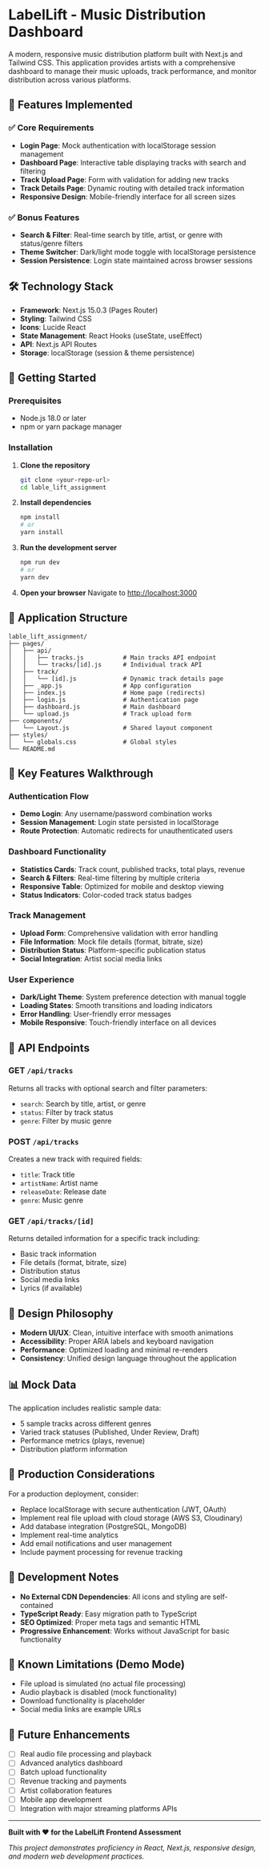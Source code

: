 # LabelLift - Music Distribution Dashboard

A modern, responsive music distribution platform built with Next.js and Tailwind CSS. This application provides artists with a comprehensive dashboard to manage their music uploads, track performance, and monitor distribution across various platforms.

## 🎵 Features Implemented

### ✅ Core Requirements
- **Login Page**: Mock authentication with localStorage session management
- **Dashboard Page**: Interactive table displaying tracks with search and filtering
- **Track Upload Page**: Form with validation for adding new tracks
- **Track Details Page**: Dynamic routing with detailed track information
- **Responsive Design**: Mobile-friendly interface for all screen sizes

### ✅ Bonus Features
- **Search & Filter**: Real-time search by title, artist, or genre with status/genre filters
- **Theme Switcher**: Dark/light mode toggle with localStorage persistence
- **Session Persistence**: Login state maintained across browser sessions

## 🛠️ Technology Stack

- **Framework**: Next.js 15.0.3 (Pages Router)
- **Styling**: Tailwind CSS
- **Icons**: Lucide React
- **State Management**: React Hooks (useState, useEffect)
- **API**: Next.js API Routes
- **Storage**: localStorage (session & theme persistence)

## 🚀 Getting Started

### Prerequisites
- Node.js 18.0 or later
- npm or yarn package manager

### Installation

1. **Clone the repository**
   ```bash
   git clone <your-repo-url>
   cd lable_lift_assignment
   ```

2. **Install dependencies**
   ```bash
   npm install
   # or
   yarn install
   ```

3. **Run the development server**
   ```bash
   npm run dev
   # or
   yarn dev
   ```

4. **Open your browser**
   Navigate to [http://localhost:3000](http://localhost:3000)

## 📱 Application Structure

```
lable_lift_assignment/
├── pages/
│   ├── api/
│   │   ├── tracks.js           # Main tracks API endpoint
│   │   └── tracks/[id].js      # Individual track API
│   ├── track/
│   │   └── [id].js             # Dynamic track details page
│   ├── _app.js                 # App configuration
│   ├── index.js                # Home page (redirects)
│   ├── login.js                # Authentication page
│   ├── dashboard.js            # Main dashboard
│   └── upload.js               # Track upload form
├── components/
│   └── Layout.js               # Shared layout component
├── styles/
│   └── globals.css             # Global styles
└── README.md
```

## 🎯 Key Features Walkthrough

### Authentication Flow
- **Demo Login**: Any username/password combination works
- **Session Management**: Login state persisted in localStorage
- **Route Protection**: Automatic redirects for unauthenticated users

### Dashboard Functionality
- **Statistics Cards**: Track count, published tracks, total plays, revenue
- **Search & Filters**: Real-time filtering by multiple criteria
- **Responsive Table**: Optimized for mobile and desktop viewing
- **Status Indicators**: Color-coded track status badges

### Track Management
- **Upload Form**: Comprehensive validation with error handling
- **File Information**: Mock file details (format, bitrate, size)
- **Distribution Status**: Platform-specific publication status
- **Social Integration**: Artist social media links

### User Experience
- **Dark/Light Theme**: System preference detection with manual toggle
- **Loading States**: Smooth transitions and loading indicators
- **Error Handling**: User-friendly error messages
- **Mobile Responsive**: Touch-friendly interface on all devices

## 🔧 API Endpoints

### GET `/api/tracks`
Returns all tracks with optional search and filter parameters:
- `search`: Search by title, artist, or genre
- `status`: Filter by track status
- `genre`: Filter by music genre

### POST `/api/tracks`
Creates a new track with required fields:
- `title`: Track title
- `artistName`: Artist name
- `releaseDate`: Release date
- `genre`: Music genre

### GET `/api/tracks/[id]`
Returns detailed information for a specific track including:
- Basic track information
- File details (format, bitrate, size)
- Distribution status
- Social media links
- Lyrics (if available)

## 🎨 Design Philosophy

- **Modern UI/UX**: Clean, intuitive interface with smooth animations
- **Accessibility**: Proper ARIA labels and keyboard navigation
- **Performance**: Optimized loading and minimal re-renders
- **Consistency**: Unified design language throughout the application

## 📊 Mock Data

The application includes realistic sample data:
- 5 sample tracks across different genres
- Varied track statuses (Published, Under Review, Draft)
- Performance metrics (plays, revenue)
- Distribution platform information

## 🚀 Production Considerations

For a production deployment, consider:
- Replace localStorage with secure authentication (JWT, OAuth)
- Implement real file upload with cloud storage (AWS S3, Cloudinary)
- Add database integration (PostgreSQL, MongoDB)
- Implement real-time analytics
- Add email notifications and user management
- Include payment processing for revenue tracking

## 📝 Development Notes

- **No External CDN Dependencies**: All icons and styling are self-contained
- **TypeScript Ready**: Easy migration path to TypeScript
- **SEO Optimized**: Proper meta tags and semantic HTML
- **Progressive Enhancement**: Works without JavaScript for basic functionality

## 🐛 Known Limitations (Demo Mode)

- File upload is simulated (no actual file processing)
- Audio playback is disabled (mock functionality)
- Download functionality is placeholder
- Social media links are example URLs

## 🔮 Future Enhancements

- [ ] Real audio file processing and playback
- [ ] Advanced analytics dashboard
- [ ] Batch upload functionality
- [ ] Revenue tracking and payments
- [ ] Artist collaboration features
- [ ] Mobile app development
- [ ] Integration with major streaming platforms APIs

---

**Built with ❤️ for the LabelLift Frontend Assessment**

*This project demonstrates proficiency in React, Next.js, responsive design, and modern web development practices.*
